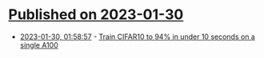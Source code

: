# [Published on 2023-01-30](index.md)

* [2023-01-30, 01:58:57](https://news.ycombinator.com/item?id=34574993) - [Train CIFAR10 to 94% in under 10 seconds on a single A100](https://github.com/tysam-code/hlb-CIFAR10)
